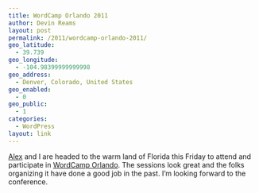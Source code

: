 ```yaml
---
title: WordCamp Orlando 2011
author: Devin Reams
layout: post
permalink: /2011/wordcamp-orlando-2011/
geo_latitude:
  - 39.739
geo_longitude:
  - -104.98399999999998
geo_address:
  - Denver, Colorado, United States
geo_enabled:
  - 0
geo_public:
  - 1
categories:
  - WordPress
layout: link
---
```

[Alex][1] and I are headed to the warm land of Florida this Friday to attend and participate in [WordCamp Orlando][2]. The sessions look great and the folks organizing it have done a good job in the past. I&#8217;m looking forward to the conference.

 [1]: http://alexking.org
 [2]: http://2011.orlando.wordcamp.org/